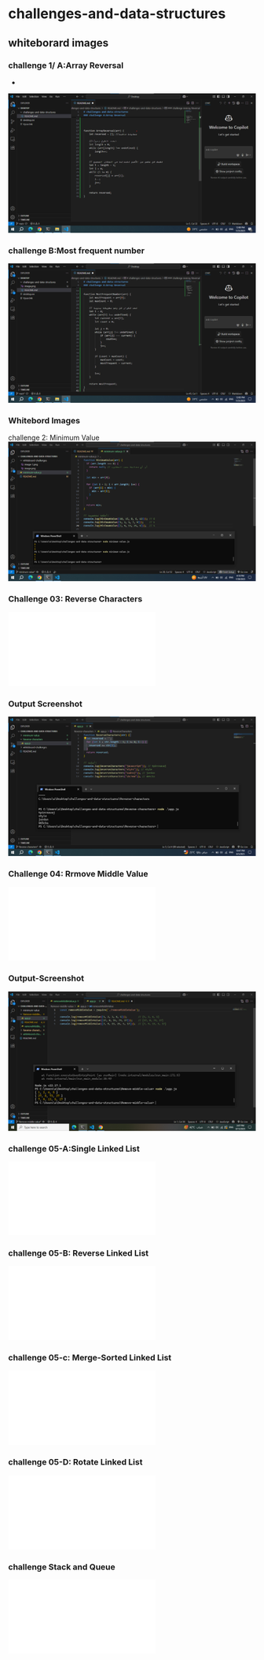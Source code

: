 # challenges-and-data-structures

## whiteborard images

### challenge 1/ A:Array Reversal

*

![Array-Reversal-whiteboard](./whiteboard-challenges/./array-reversal.png)

### challenge B:Most frequent number

![Most frequent number whiteboard](./whiteboard-challenges/./mostfrequent-number.png)

### Whitebord Images

challenge 2: Minimum Value
![Minimum-Value](./whiteboard-challenges/./minimumvalue.png)

### Challenge 03: Reverse Characters

![Link-to-Challenge-3](./Reverse-characters/README.md)

### Output Screenshot

![Console Output](./Reverse-characters/./reverse-characters.png)

### Challenge 04: Rrmove Middle Value

![Link-to-Challenge-4](./Remove-middle-value/README.md)

### Output-Screenshot

![Console Output](./Remove-middle-value/removemiddle.png)

### challenge 05-A:Single  Linked List

![Link-to-Challenge-5](/Data-Structures/Linked-List/Linked-List-Implementation/README.md)

### challenge 05-B: Reverse Linked List

![Linked List Reverse](./Data-Structures/Linked-List/Linked-List-Implementation/Reverse/README.md)

### challenge 05-c: Merge-Sorted Linked List

![Linked List Merge](./Data-Structures/Linked-List/Linked-List-Implementation/MergeSorted/README.md)

### challenge 05-D: Rotate Linked List

![Linked List Merge](./Data-Structures/Linked-List/Linked-List-Implementation/RotateLinkedList/README.md)

### challenge Stack and Queue

![Stack and Queue](./Data-Structures/stack-queue/stack-queue-imlementation/README.md)

